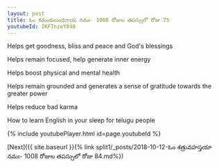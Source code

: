 ```yaml
---
layout: post
title: ఓం కమండలుండరాయ నమః- 1008 రోజుల తపస్సులో రోజు 75
youtubeId: IKFTnzeY848
---
```

 
 
Helps get goodness, bliss and peace and God's blessings
 
Helps remain focused, help generate inner energy 
 
Helps boost physical and mental health 
 
Helps remain grounded and generates a sense of gratitude towards the greater power 
 
Helps reduce bad karma
 
How to learn English in your sleep for telugu people
 
 
 
 


{% include youtubePlayer.html id=page.youtubeId %}
 
[Next]({{ site.baseurl }}{% link split1/_posts/2018-10-12-ఓం శత్రువహస్తయా నమః- 1008 రోజుల తపస్సులో రోజు 84.md%})
 
